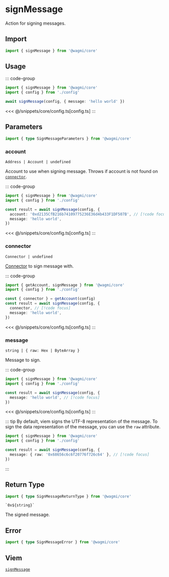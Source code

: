 <script setup>
const packageName = '@wagmi/core'
const actionName = 'signMessage'
const typeName = 'signMessage'
</script>

# signMessage

Action for signing messages.

## Import

```ts
import { signMessage } from '@wagmi/core'
```

## Usage

::: code-group
```ts [index.ts]
import { signMessage } from '@wagmi/core'
import { config } from './config'

await signMessage(config, { message: 'hello world' })
```
<<< @/snippets/core/config.ts[config.ts]
:::

## Parameters

```ts
import { type SignMessageParameters } from '@wagmi/core'
```

### account

`Address | Account | undefined`

Account to use when signing message. Throws if account is not found on [`connector`](#connector).

::: code-group
```ts [index.ts]
import { signMessage } from '@wagmi/core'
import { config } from './config'

const result = await signMessage(config, {
  account: '0xd2135CfB216b74109775236E36d4b433F1DF507B', // [!code focus]
  message: 'hello world',
})
```
<<< @/snippets/core/config.ts[config.ts]
:::

### connector

`Connector | undefined`

[Connector](/core/connectors) to sign message with.

::: code-group
```ts [index.ts]
import { getAccount, signMessage } from '@wagmi/core'
import { config } from './config'

const { connector } = getAccount(config)
const result = await signMessage(config, {
  connector, // [!code focus]
  message: 'hello world',
})
```
<<< @/snippets/core/config.ts[config.ts]
:::

### message

`string | { raw: Hex | ByteArray }`

Message to sign.

::: code-group
```ts [index.ts]
import { signMessage } from '@wagmi/core'
import { config } from './config'

const result = await signMessage(config, {
  message: 'hello world', // [!code focus]
})
```
<<< @/snippets/core/config.ts[config.ts]
:::

::: tip
By default, viem signs the UTF-8 representation of the message. To sign the data representation of the message, you can use the `raw` attribute.

```ts
import { signMessage } from '@wagmi/core'
import { config } from './config'

const result = await signMessage(config, {
  message: { raw: '0x68656c6c6f20776f726c64' }, // [!code focus]
})
```
:::

## Return Type

```ts
import { type SignMessageReturnType } from '@wagmi/core'
```

`` `0x${string}` ``

The signed message.

## Error

```ts
import { type SignMessageError } from '@wagmi/core'
```

<!--@include: @shared/mutation-imports.md-->

## Viem

[`signMessage`](https://viem.sh/docs/actions/wallet/signMessage.html)
